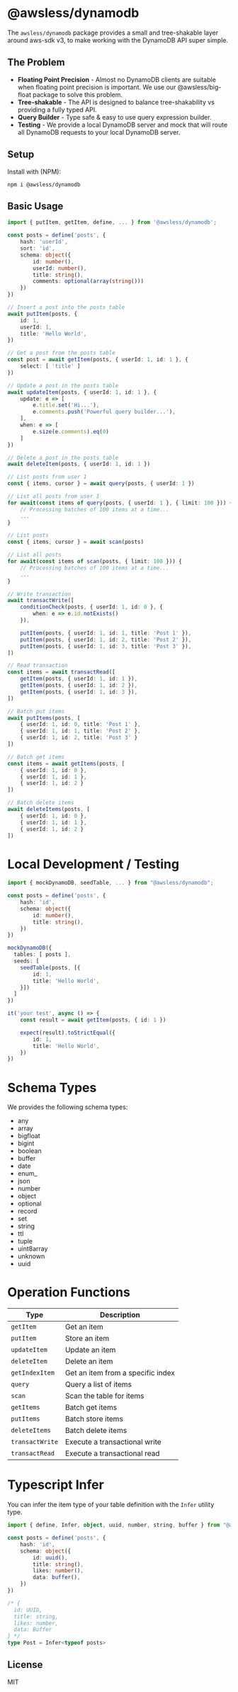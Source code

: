 
# @awsless/dynamodb

The `awsless/dynamodb` package provides a small and tree-shakable layer around aws-sdk v3, to make working with the DynamoDB API super simple.

## The Problem

- __Floating Point Precision__ - Almost no DynamoDB clients are suitable when floating point precision is important. We use our @awsless/big-float package to solve this problem.
- __Tree-shakable__ - The API is designed to balance tree-shakability vs providing a fully typed API.
- __Query Builder__ - Type safe & easy to use query expression builder.
- __Testing__ - We provide a local DynamoDB server and mock that will route all DynamoDB requests to your local DynamoDB server.

## Setup

Install with (NPM):

```
npm i @awsless/dynamodb
```

## Basic Usage

```ts
import { putItem, getItem, define, ... } from '@awsless/dynamodb';

const posts = define('posts', {
	hash: 'userId',
	sort: 'id',
	schema: object({
		id: number(),
		userId: number(),
		title: string(),
		comments: optional(array(string()))
	})
})

// Insert a post into the posts table
await putItem(posts, {
	id: 1,
	userId: 1,
	title: 'Hello World',
})

// Get a post from the posts table
const post = await getItem(posts, { userId: 1, id: 1 }, {
	select: [ 'title' ]
})

// Update a post in the posts table
await updateItem(posts, { userId: 1, id: 1 }, {
	update: e => [
		e.title.set('Hi...'),
		e.comments.push('Powerful query builder...'),
	],
	when: e => [
		e.size(e.comments).eq(0)
	]
})

// Delete a post in the posts table
await deleteItem(posts, { userId: 1, id: 1 })

// List posts from user 1
const { items, cursor } = await query(posts, { userId: 1 })

// List all posts from user 1
for await(const items of query(posts, { userId: 1 }, { limit: 100 })) {
	// Processing batches of 100 items at a time...
	...
}

// List posts
const { items, cursor } = await scan(posts)

// List all posts
for await(const items of scan(posts, { limit: 100 })) {
	// Processing batches of 100 items at a time...
	...
}

// Write transaction
await transactWrite([
	conditionCheck(posts, { userId: 1, id: 0 }, {
		when: e => e.id.notExists()
	}),

	putItem(posts, { userId: 1, id: 1, title: 'Post 1' }),
	putItem(posts, { userId: 1, id: 2, title: 'Post 2' }),
	putItem(posts, { userId: 1, id: 3, title: 'Post 3' }),
])

// Read transaction
const items = await transactRead([
	getItem(posts, { userId: 1, id: 1 }),
	getItem(posts, { userId: 1, id: 2 }),
	getItem(posts, { userId: 1, id: 3 }),
])

// Batch put items
await putItems(posts, [
	{ userId: 1, id: 0, title: 'Post 1' },
	{ userId: 1, id: 1, title: 'Post 2' },
	{ userId: 1, id: 2, title: 'Post 3' }
])

// Batch get items
const items = await getItems(posts, [
	{ userId: 1, id: 0 },
	{ userId: 1, id: 1 },
	{ userId: 1, id: 2 }
])

// Batch delete items
await deleteItems(posts, [
	{ userId: 1, id: 0 },
	{ userId: 1, id: 1 },
	{ userId: 1, id: 2 }
])
```

# Local Development / Testing

```ts
import { mockDynamoDB, seedTable, ... } from "@awsless/dynamodb";

const posts = define('posts', {
	hash: 'id',
	schema: object({
		id: number(),
		title: string(),
	})
})

mockDynamoDB({
  tables: [ posts ],
  seeds: [
	seedTable(posts, [{
		id: 1,
		title: 'Hello World',
	}])
  ]
})

it('your test', async () => {
	const result = await getItem(posts, { id: 1 })

	expect(result).toStrictEqual({
		id: 1,
		title: 'Hello World',
	})
})
```

# Schema Types

We provides the following schema types:

- any
- array
- bigfloat
- bigint
- boolean
- buffer
- date
- enum_
- json
- number
- object
- optional
- record
- set
- string
- ttl
- tuple
- uint8array
- unknown
- uuid

# Operation Functions

| Type						| Description					|
|---------------------------|-------------------------------|
| `getItem`					| Get an item |
| `putItem`					| Store an item |
| `updateItem`				| Update an item |
| `deleteItem`				| Delete an item |
| `getIndexItem`			| Get an item from a specific index |
| `query`					| Query a list of items |
| `scan`     				| Scan the table for items |
| `getItems`				| Batch get items |
| `putItems`				| Batch store items |
| `deleteItems`				| Batch delete items |
| `transactWrite`			| Execute a transactional write |
| `transactRead`			| Execute a transactional read |

# Typescript Infer

You can infer the item type of your table definition with the `Infer` utility type.

```ts
import { define, Infer, object, uuid, number, string, buffer } from "@awsless/dynamodb";

const posts = define('posts', {
	hash: 'id',
	schema: object({
		id: uuid(),
		title: string(),
		likes: number(),
		data: buffer(),
	})
})

/* {
  id: UUID,
  title: string,
  likes: number,
  data: Buffer
} */
type Post = Infer<typeof posts>
```

## License

MIT
